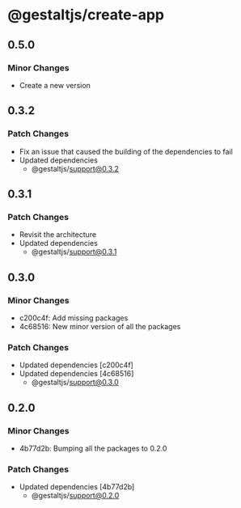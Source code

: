 # @gestaltjs/create-app

## 0.5.0

### Minor Changes

- Create a new version

## 0.3.2

### Patch Changes

- Fix an issue that caused the building of the dependencies to fail
- Updated dependencies
  - @gestaltjs/support@0.3.2

## 0.3.1

### Patch Changes

- Revisit the architecture
- Updated dependencies
  - @gestaltjs/support@0.3.1

## 0.3.0

### Minor Changes

- c200c4f: Add missing packages
- 4c68516: New minor version of all the packages

### Patch Changes

- Updated dependencies [c200c4f]
- Updated dependencies [4c68516]
  - @gestaltjs/support@0.3.0

## 0.2.0

### Minor Changes

- 4b77d2b: Bumping all the packages to 0.2.0

### Patch Changes

- Updated dependencies [4b77d2b]
  - @gestaltjs/support@0.2.0
